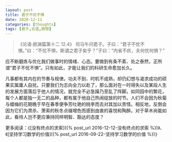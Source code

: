 ```yaml
---
layout: post
title: 君子不忧不惧
date: 2020-12-11
categories: [thoughts]
tags: [君子,论语,随想]
---
```


> 《论语·颜渊篇第十二 12.4》 司马牛问君子。子曰：“君子不忧不惧。”曰：“不忧不惧，斯谓之君子矣乎？”子曰：“内省不疚，夫何忧何惧？”

应不断磨炼与优化我们做事时的情绪、心态。要做到有条不紊、处之泰然，正所谓“君子不忧不惧”。只有如此，才能让我们的科研生命愈加长久。

凡事都有其内在的节奏与规律。功夫不到、时机不成熟，却仍幻想与渴求成功的硕果实属庸人自扰。只要我们为志向全力以赴了，那么面对在一时得失以及某段人生的发展方面落后于他人的情况，就完全不必急躁乃至乱了阵脚。如同园中的繁花，每个人都是独一无二的品种，都有属于他自己热闹绽放的时节。人们不会因为秋菊与蜡梅的花期晚于早在春季便争芳吐艳的桃李而去对其加以责怪。相反地，反倒会因为它们为肃杀、萧索的秋冬点缀增色而感到由衷的喜悦和陶醉。对于草木尚能如此，看待人岂不更应秉持同样明智、豁达的态度？

更多阅读：《[没有终点的求索]({% post_url 2016-12-12-没有终点的求索 %})》、《[坚持学习数学的价值]({% post_url 2016-09-22-坚持学习数学的价值 %})》

